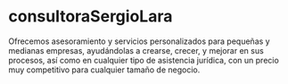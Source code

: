 # consultoraSergioLara
Ofrecemos asesoramiento y servicios personalizados para pequeñas y medianas empresas, ayudándolas a crearse, crecer, y mejorar en sus procesos, así como en cualquier tipo de asistencia jurídica, con un precio muy competitivo para cualquier tamaño de negocio.
<!DOCTYPE html>
<html lang="ConsultoraSergioLara.es">
<head>
  <meta charset="UTF-8">
  <meta name="viewport" content="width=device-width, initial-scale=1.0">
  <title>Mi Consultora</SergioLara>
  <style>
    body {
      font-family: Arial, sans-serif;
      margin: 0;
      padding: 0;
      background-color: #f4f4f4;
      color: #333;
    }
    header {
      background-color: #2c3e50;
      color: #fff;
      padding: 20px;
      text-align: center;
    }
    header h1 {
      margin: 0;
    }
    section {
      padding: 40px 20px;
      max-width: 800px;
      margin: auto;
    }
    .contact a {
      display: inline-block;
      margin: 10px 0;
      padding: 10px 20px;
      background-color: #3498db;
      color: #fff;
      text-decoration: none;
      border-radius: 5px;
    }
    footer {
      text-align: center;
      padding: 20px;
      background-color: #2c3e50;
      color: #fff;
    }
  </style>
</head>
<body>
  <header>
    <h1>Consultora Sergio Lara</h1>
    <p>Soluciones profesionales a tu medida, asegúrerse de recibir la mejor asistencia.</p>
  </header>

  <section>
    <h2>Sobre nosotros</h2>
    <p>Ofrecemos asesoramiento y servicios personalizados para pequeñas y medianas empresas, ayudándoles a crecer y mejorar sus procesos.</p>
  </section>

  <section class="contact">
    <h2>Contacto</h2>
    <p>Teléfono: <a href="tel:+34603481796">+34 603481796</a></p>
    <p>Email: <a href="mailto:sergiolaraderecho@gmail.com">s</a></p>
    <a href="tel:+34603481796">Llámanos ahora</a>
  </section>

  <footer>
    &copy; 2025 Consultora Sergio Lara. Todos los derechos reservados.
  </footer>
</body>
</html>
